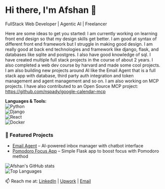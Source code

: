 # Hi there, I'm Afshan 👋  
FullStack Web Developer | Agentic AI | Freelancer  



Here are some ideas to get you started:
I am currently working on learning front end design so that my design skills get better. I am good at syntax of different front end framework but I struggle in making good design.
I am really good at back end technologies and framework like django, flask, and databases like sqlite and postgres. I also have good knowledge of sql. I have created multiple full stack projects in the course of about 2 years. I also completed a web dev course by harvard and made some cool projects. I am also building new projects around AI like the Email Agent that is a full stack app with database, third party auth integration and token management and agent management and so on. I am also working on MCP projects. I have also contributed to an Open Source MCP project: https://github.com/nspady/google-calendar-mcp

**Languages & Tools:**  
![Python](https://img.shields.io/badge/Python-3776AB?logo=python&logoColor=fff&style=flat)  
![Django](https://img.shields.io/badge/Django-092E20?logo=django&logoColor=fff&style=flat)  
![React](https://img.shields.io/badge/React-20232A?logo=react&logoColor=61DAFB&style=flat)  
![Docker](https://img.shields.io/badge/Docker-2496ED?logo=docker&logoColor=fff&style=flat)  

### 🚀 Featured Projects  
- [Email Agent](https://github.com/Afshan08/email-agent) – AI-powered inbox manager with chatbot interface  
- [Pomodoro Focus App](https://github.com/Afshan08/pomodoro-app) – Simple Flask app to boost focus with Pomodoro method    

![Afshan's GitHub stats](https://github-readme-stats.vercel.app/api?username=Afshan08&show_icons=true&theme=radical)  
![Top Languages](https://github-readme-stats.vercel.app/api/top-langs/?username=Afshan08&layout=compact&theme=radical)  

📫 Reach me at: [LinkedIn](https://www.linkedin.com/in/afshanafridi/) | [Upwork](https://www.upwork.com/freelancers/~0134474a64b7cef312) | [Email](mailto:afshanafridi08@gmail.com)  


